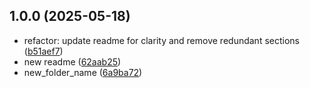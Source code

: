 ## 1.0.0 (2025-05-18)

* refactor: update readme for clarity and remove redundant sections ([b51aef7](https://github.com/legallchaperone/solution_of_mit6.0001/commit/b51aef7))
* new readme ([62aab25](https://github.com/legallchaperone/solution_of_mit6.0001/commit/62aab25))
* new_folder_name ([6a9ba72](https://github.com/legallchaperone/solution_of_mit6.0001/commit/6a9ba72))



